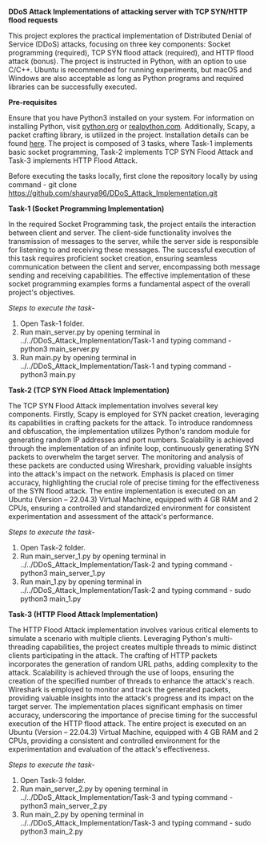 **DDoS Attack Implementations of attacking server with TCP SYN/HTTP flood requests**

This project explores the practical implementation of Distributed Denial of Service (DDoS) attacks, focusing on three key components: Socket programming (required), TCP SYN flood attack (required), and HTTP flood attack (bonus). The project is instructed in Python, with an option to use C/C++. Ubuntu is recommended for running experiments, but macOS and Windows are also acceptable as long as Python programs and required libraries can be successfully executed.

**Pre-requisites**

Ensure that you have Python3 installed on your system. For information on installing Python, visit [python.org](python.org) or [realpython.com](realpython.com). Additionally, Scapy, a packet crafting library, is utilized in the project. Installation details can be found [here](http://phaethon.github.io/kamene/api/installation.html). The project is composed of 3 tasks, where Task-1 implements basic socket programming, Task-2 implements TCP SYN Flood Attack and Task-3 implements HTTP Flood Attack.

Before executing the tasks locally, first clone the repository locally by using command - git clone https://github.com/shaurya96/DDoS_Attack_Implementation.git

**Task-1 (Socket Programming Implementation)**

In the required Socket Programming task, the project entails the interaction between client and server. The client-side functionality involves the transmission of messages to the server, while the server side is responsible for listening to and receiving these messages. The successful execution of this task requires proficient socket creation, ensuring seamless communication between the client and server, encompassing both message sending and receiving capabilities. The effective implementation of these socket programming examples forms a fundamental aspect of the overall project's objectives.

*Steps to execute the task-*

1. Open Task-1 folder.
2. Run main_server.py by opening terminal in ../../DDoS_Attack_Implementation/Task-1 and typing command - python3 main_server.py
3. Run main.py by opening terminal in ../../DDoS_Attack_Implementation/Task-1 and typing command - python3 main.py

**Task-2 (TCP SYN Flood Attack Implementation)**

The TCP SYN Flood Attack implementation involves several key components. Firstly, Scapy is employed for SYN packet creation, leveraging its capabilities in crafting packets for the attack. To introduce randomness and obfuscation, the implementation utilizes Python's random module for generating random IP addresses and port numbers. Scalability is achieved through the implementation of an infinite loop, continuously generating SYN packets to overwhelm the target server. The monitoring and analysis of these packets are conducted using Wireshark, providing valuable insights into the attack's impact on the network. Emphasis is placed on timer accuracy, highlighting the crucial role of precise timing for the effectiveness of the SYN flood attack. The entire implementation is executed on an Ubuntu (Version – 22.04.3) Virtual Machine, equipped with 4 GB RAM and 2 CPUs, ensuring a controlled and standardized environment for consistent experimentation and assessment of the attack's performance.

*Steps to execute the task-*

1. Open Task-2 folder.
2. Run main_server_1.py by opening terminal in ../../DDoS_Attack_Implementation/Task-2 and typing command - python3 main_server_1.py
3. Run main_1.py by opening terminal in ../../DDoS_Attack_Implementation/Task-2 and typing command - sudo python3 main_1.py

**Task-3 (HTTP Flood Attack Implementation)**

The HTTP Flood Attack implementation involves various critical elements to simulate a scenario with multiple clients. Leveraging Python's multi-threading capabilities, the project creates multiple threads to mimic distinct clients participating in the attack. The crafting of HTTP packets incorporates the generation of random URL paths, adding complexity to the attack. Scalability is achieved through the use of loops, ensuring the creation of the specified number of threads to enhance the attack's reach. Wireshark is employed to monitor and track the generated packets, providing valuable insights into the attack's progress and its impact on the target server. The implementation places significant emphasis on timer accuracy, underscoring the importance of precise timing for the successful execution of the HTTP flood attack. The entire project is executed on an Ubuntu (Version – 22.04.3) Virtual Machine, equipped with 4 GB RAM and 2 CPUs, providing a consistent and controlled environment for the experimentation and evaluation of the attack's effectiveness. 

*Steps to execute the task-*

1. Open Task-3 folder.
2. Run main_server_2.py by opening terminal in ../../DDoS_Attack_Implementation/Task-3 and typing command - python3 main_server_2.py
3. Run main_2.py by opening terminal in ../../DDoS_Attack_Implementation/Task-3 and typing command - sudo python3 main_2.py    
